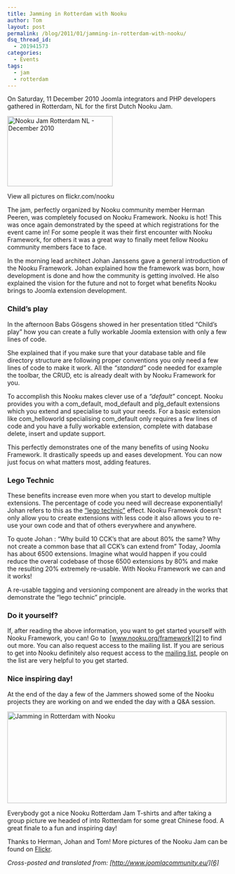 ```yaml
---
title: Jamming in Rotterdam with Nooku
author: Tom
layout: post
permalink: /blog/2011/01/jamming-in-rotterdam-with-nooku/
dsq_thread_id:
  - 201941573
categories:
  - Events
tags:
  - jam
  - rotterdam
---
```

On Saturday, 11 December 2010 Joomla integrators and PHP developers gathered in Rotterdam, NL for the first Dutch Nooku Jam.

<div class="wp-caption alignleft" style="width: 250px">
  <a title="Nooku Jam Rotterdam NL - December 2010 by Nooku, on Flickr" href="http://www.flickr.com/photos/nooku/sets/72157625645821362/"><img class="  " src="http://farm6.static.flickr.com/5090/5280583648_5bdd954fa4_m.jpg" alt="Nooku Jam Rotterdam NL - December 2010" width="240" height="160" /></a><p class="wp-caption-text">
    View all pictures on flickr.com/nooku
  </p>
</div>

The jam, perfectly organized by Nooku community member Herman Peeren, was completely focused on Nooku Framework. Nooku is hot! This was once again demonstrated by the speed at which registrations for the event came in! For some people it was their first encounter with Nooku Framework, for others it was a great way to finally meet fellow Nooku community members face to face.

In the morning lead architect Johan Janssens gave a general introduction of the Nooku Framework. Johan explained how the framework was born, how development is done and how the community is getting involved. He also explained the vision for the future and not to forget what benefits Nooku brings to Joomla extension development.

  
<!--more-->

### Child&#8217;s play

In the afternoon Babs Gösgens showed in her presentation titled “Child’s play” how you can create a fully workable Joomla extension with only a few lines of code.

She explained that if you make sure that your database table and file directory structure are following proper conventions you only need a few lines of code to make it work. All the *&#8220;standard&#8221;* code needed for example the toolbar, the CRUD, etc is already dealt with by Nooku Framework for you.

To accomplish this Nooku makes clever use of a *&#8220;default&#8221;* concept. Nooku provides you with a com\_default, mod\_default and plg\_default extensions which you extend and specialise to suit your needs. For a basic extension like com\_helloworld specialising com_default only requires a few lines of code and you have a fully workable extension, complete with database delete, insert and update support.

This perfectly demonstrates one of the many benefits of using Nooku Framework. It drastically speeds up and eases development. You can now just focus on what matters most, adding features.

### Lego Technic

These benefits increase even more when you start to develop multiple extensions. The percentage of code you need will decrease exponentially! Johan refers to this as the [“lego technic”][1] effect. Nooku Framewok doesn’t only allow you to create extensions with less code it also allows you to re-use your own code and that of others everywhere and anywhere.

To quote Johan : &#8220;Why build 10 CCK’s that are about 80% the same? Why not create a common base that all CCK’s can extend from” Today, Joomla has about 6500 extensions. Imagine what would happen if you could reduce the overal codebase of those 6500 extensions by 80% and make the resulting 20% extremely re-usable. With Nooku Framework we can and it works!

A re-usable tagging and versioning component are already in the works that demonstrate the &#8220;lego technic&#8221; principle.

### Do it yourself?

If, after reading the above information, you want to get started yourself with Nooku Framework, you can! Go to  [www.nooku.org/framework][2] to find out more. You can also request access to the mailing list. If you are serious to get into Nooku definitely also request access to the [mailing list][3], people on the list are very helpful to you get started.

### Nice inspiring day!

At the end of the day a few of the Jammers showed some of the Nooku projects they are working on and we ended the day with a Q&A session.

[<img src="http://farm6.static.flickr.com/5124/5320219398_342f05a67e.jpg" width="500" height="209" alt="Jamming in Rotterdam with Nooku" />][4]

Everybody got a nice Nooku Rotterdam Jam T-shirts and after taking a group picture we headed of into Rotterdam for some great Chinese food. A great finale to a fun and inspiring day!

Thanks to Herman, Johan and Tom! More pictures of the Nooku Jam can be found on [Flickr][5].

*Cross-posted and translated from: [http://www.joomlacommunity.eu/][6]*

 [1]: http://www.flickr.com/photos/joomlatools/3973584957/
 [2]: http://www.nooku.org/framework
 [3]: http://www.nooku.org/framework/development.html
 [4]: http://www.flickr.com/photos/nooku/5320219398/ "Jamming in Rotterdam with Nooku by Nooku, on Flickr"
 [5]: http://www.flickr.com/photos/nooku/sets/72157625645821362/
 [6]: http://www.joomlacommunity.eu/nieuws/cursussen/558-verslag-nooku-jam-rotterdam-en-win-een-t-shirt.html